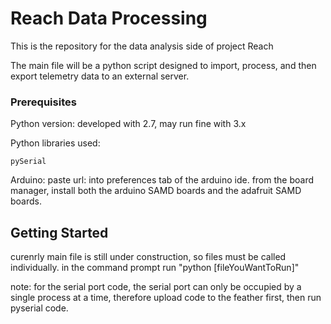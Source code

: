 # Reach Data Processing

This is the repository for the data analysis side of project Reach

The main file will be a python script designed to import, process, and then export telemetry data to an external server.


### Prerequisites

Python version: developed with 2.7, may run fine with 3.x

Python libraries used:

```
pySerial

```

Arduino:
paste url: into preferences tab of the arduino ide.
from the board manager, install both the arduino SAMD boards and the adafruit SAMD boards.


## Getting Started
curenrly main file is still under construction, so files must be called individually.
in the command prompt run "python [fileYouWantToRun]"

note: for the serial port code, the serial port can only be occupied by a single process at a time, therefore upload code to the feather first, then run pyserial code.
